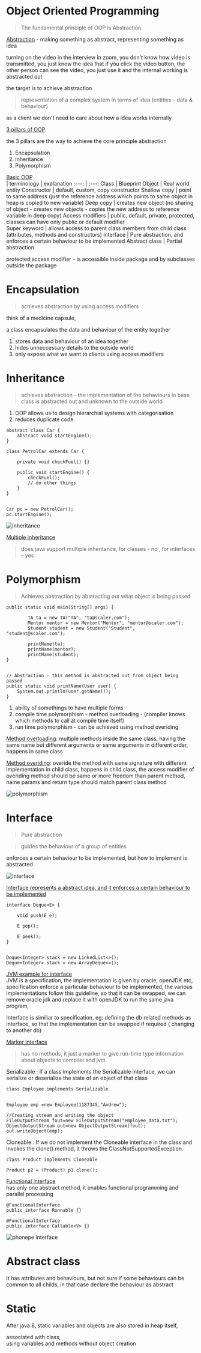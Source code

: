 # Object Oriented Programming

> The fundamental principle of OOP is Abstraction   

<ins>Abstraction</ins> - making something as abstract, representing something as idea     

turning on the video in the interview in zoom, you don't know how video is transmitted, you just know the idea that if you click the video button, the other person can see the video, you just use it and the internal working is abstracted out

the target is to achieve abstraction    

> representation of a complex system in terms of idea (entities - data & behaviour)   
  
as a client we don't need to care about how a idea works internally   

<ins>3 pillars of OOP</ins>  

the 3 pillars are the way to achieve the core principle abstraction       

1. Encapsulation    
2. Inheritance      
3. Polymorphism   

<ins>Basic OOP</ins>    
| terminology | explanation
:---: | :---:
Class             | Blueprint
Object            | Real world entity
Constructor       | default, custom, copy constructor 
Shallow copy      | point to same address (just the reference address which points to same object in heap is copied to new variable)
Deep copy         | creates new object (no sharing of object - creates new objects - copies the new address to reference variable in deep copy)
Access modifiers  | public, default, private, protected, classes can have only public or default modifier    
Super keyword     | allows access to parent class members from child class (attributes, methods and constructors) 
Interface         | Pure abstraction, and enforces a certain behaviour to be implemented
Abstract class    | Partial abstraction

protected access modifier - is accessible inside package and by subclasses outside the package   

# Encapsulation

> achieves abstraction by using access modifiers

think of a medicine capsule,    

a class encapsulates the data and behaviour of the entity together

1. stores data and behaviour of an idea together
2. hides unneccessary details to the outside world
3. only expose what we want to clients using access modifiers


# Inheritance  

> achieves abstraction - the implementation of the behaviours in base class is abstracted out and unknown to the outside world

1. OOP allows us to design hierarchial systems with categorisation         
2. reduces duplicate code        


```
abstract class Car {
    abstract void startEngine();
}

class PetrolCar extends Car {

    private void checkFuel() {}

    public void startEngine() {
        checkFuel();
        // do other things
    }
}


Car pc = new PetrolCar();
pc.startEngine();

```

![inheritance](https://user-images.githubusercontent.com/16437905/232023869-74c64d54-8374-447c-9573-f3ecb8ca6f1b.png)

<ins>Multiple inheritance</ins>   

> does java support multiple inheritance, for classes - no , for interfaces - yes   


# Polymorphism  

> Achieves abstraction by abstracting out what object is being passed

```
public static void main(String[] args) {

        TA ta = new TA("TA", "ta@scaler.com");
        Mentor mentor = new Mentor("Mentor", "mentor@scaler.com");
        Student student = new Student("Student", "student@scaler.com");

        printName(ta);
        printName(mentor);
        printName(student);
}


// Abstraction - this method is abstracted out from object being passed
public static void printName(User user) {
    System.out.println(user.getName());
}

```

1. ability of somethings to have multiple forms   
2. compile time polymorphism - method overloading - (compiler knows which methods to call at compile time itself)   
3. run time polymorphism - can be achieved using method overiding   


<ins>Method overloading</ins>: multiple methods inside the same class, having the same name but different arguments or same arguments in different order,   happens in same class         

<ins>Method overiding</ins>: overide the method with same signature with different implementation in child class, happens in child class, the access modifier of overiding method should be same or more freedom than parent method, name params and return type should match parent class method   

![polymorphism](https://user-images.githubusercontent.com/16437905/232064474-bf453e35-dd76-484b-b75b-3426244d7360.png)

# Interface  
> Pure abstraction    

> guides the behaviour of a group of entities           

enforces a certain behaviour to be implemented, but how to implement is abstracted    

![interface](https://user-images.githubusercontent.com/16437905/232286695-5f7a5930-80ef-4106-b180-734a2fe9c06f.png)


<ins> Interface represents a abstract idea, and it enforces a certain behaviour to be implemented</ins>    

```
interface Deque<E> {
    
    void push(E e);
    
    E pop();

    E peek();
}


Deque<Integer> stack = new LinkedList<>();
Deque<Integer> stack = new ArrayDeque<>();

```

<ins>JVM example for interface</ins>   
JVM is a specification, the implementation is given by oracle, openJDK etc, specification enforce a particular behaviour to be implemented, the various implementations follow this guideline, so that it can be swapped, we can remove oracle jdk and replace it with openJDK to run the same java program,    

Interface is similiar to specification, eg: defining the db related methods as interface, so that the implementation can be swapped if required ( changing to another db)   

<ins>Marker interface</ins>   
> has no methods, it just a marker to give run-time type information about objects to compiler and jvm   

Serializable : If a class implements the Serializable interface, we can serialize or deserialize the state of an object of that class

```
class Employee implements Serializable  


Employee emp =new Employee(1187345,"Andrew"); 

//Creating stream and writing the object    
FileOutputStream fout=new FileOutputStream("employee_data.txt");    
ObjectOutputStream out=new ObjectOutputStream(fout);    
out.writeObject(emp);    

```

Cloneable : If we do not implement the Cloneable interface in the class and invokes the clone() method, it throws the ClassNotSupportedException.

```
class Product implements Cloneable   

Product p2 = (Product) p1.clone();  
```

<ins>Functional interface</ins>   
has only one abstract method, it enables functional programming and parallel processing

```
@FunctionalInterface
public interface Runnable {}

@FunctionalInterface
public interface Callable<V> {}
```

![phonepe interface](https://user-images.githubusercontent.com/16437905/232294779-08db3ee5-ed73-48ab-87c7-5a991eb10196.png)

# Abstract class

It has attributes and behaviours, but not sure if some behaviours can be common to all childs, in that case declare the behaviour as abstract    

# Static 

After java 8, static variables and objects are also stored in heap itself,    

associated with class,    
using variables and methods without object creation    
